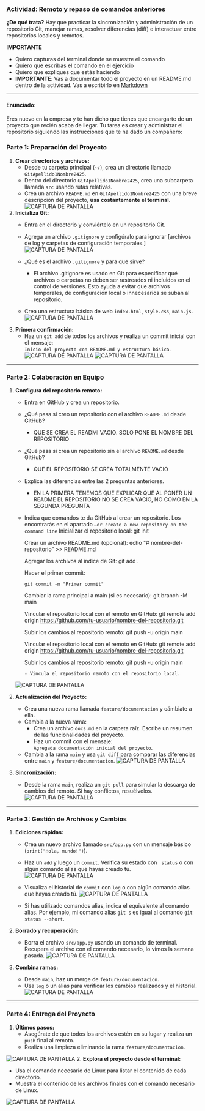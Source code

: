 ### **Actividad: Remoto y repaso de comandos anteriores**

**¿De qué trata?** 
Hay que practicar la sincronización y administración de un repositorio Git, manejar ramas, resolver diferencias (diff) e interactuar entre repositorios locales y remotos.

**IMPORTANTE**
- Quiero capturas del terminal donde se muestre el comando
- Quiero que escribas el comando en el ejercicio
- Quiero que expliques que estás haciendo
- **IMPORTANTE**: Vas a documentar todo el proyecto en un README.md dentro de la actividad. Vas a escribirlo en [Markdown](https://github.com/VelezBeatriz/ITB-M08-DAW1/blob/main/Markdown.md)
---

#### **Enunciado:**

Eres nuevo en la empresa y te han dicho que tienes que encargarte de un proyecto que recién acaba de llegar. 
Tu tarea es crear y administrar el repositorio siguiendo las instrucciones que te ha dado un compañero:

### **Parte 1: Preparación del Proyecto**
1. **Crear directorios y archivos:**  
   - Desde tu carpeta principal (`~/`), crea un directorio llamado `GitApellido1Nombre2425`.  
   - Dentro del directorio `GitApellido1Nombre2425`, crea una subcarpeta llamada `src` usando rutas relativas.
   - Crea un archivo `README.md` en `GitApellido1Nombre2425` con una breve descripción del proyecto, **usa costantemente el terminal**.
![CAPTURA DE PANTALLA](capturas/CAP1.png)
2. **Inicializa Git:**  
   - Entra en el directorio y conviértelo en un repositorio Git.
   - Agrega un archivo `.gitignore` y configúralo para ignorar [archivos de log y carpetas de configuración temporales.]
![CAPTURA DE PANTALLA](capturas/CAP2.png)
   - ¿Qué es el archivo `.gitignore` y para que sirve?
      - El archivo .gitignore es usado en Git para especificar qué archivos o carpetas no deben ser rastreados ni incluidos          en el control de versiones. Esto ayuda a evitar que archivos temporales, de configuración local o innecesarios se            suban al repositorio.
 
   - Crea una estructura básica de web `index.html`, `style.css`, `main.js`.
![CAPTURA DE PANTALLA](capturas/CAP3.png)
3. **Primera confirmación:**  
   - Haz un `git add` de todos los archivos y realiza un commit inicial con el mensaje:  
     `Inicio del proyecto con README.md y estructura básica`.
![CAPTURA DE PANTALLA](capturas/CAP4.png)
![CAPTURA DE PANTALLA](capturas/CAP5.png)
---

### **Parte 2: Colaboración en Equipo**
1. **Configura del repositorio remoto:**  
   - Entra en GitHub y crea un repositorio.
   - ¿Qué pasa si creo un repositorio con el archivo `README.md` desde GitHub?
      - QUE SE CREA EL READMI VACIO. SOLO PONE EL NOMBRE DEL REPOSITORIO 
   - ¿Qué pasa si crea un repositorio sin el archivo `README.md` desde GitHub?
      - QUE EL REPOSITORIO SE CREA TOTALMENTE VACIO 
   - Explica las diferencias entre las 2 preguntas anteriores.
      - EN LA PRIMERA TENEMOS QUE EXPLICAR QUE AL PONER UN README EL REPOSITORIO NO SE CREA VACIO, NO COMO EN LA SEGUNDA PREGUNTA   
   - Indica que comandos te da GitHub al crear un repositorio. Los encontrarás en el apartado `…or create a new repository on the command line`
      Inicializar el repositorio local:
         git init
      
      Crear un archivo README.md (opcional):
         echo "# nombre-del-repositorio" >> README.md
      
      Agregar los archivos al índice de Git:
         git add .
      
      Hacer el primer commit:
      
         git commit -m "Primer commit"
      
      Cambiar la rama principal a main (si es necesario):
         git branch -M main
      
      Vincular el repositorio local con el remoto en GitHub:
         git remote add origin https://github.com/tu-usuario/nombre-del-repositorio.git
      
      Subir los cambios al repositorio remoto:
         git push -u origin main

      Vincular el repositorio local con el remoto en GitHub:
         git remote add origin https://github.com/tu-usuario/nombre-del-repositorio.git
      
      
      Subir los cambios al repositorio remoto:
         git push -u origin main
  
     
         - Vincula el repositorio remoto con el repositorio local.
    ![CAPTURA DE PANTALLA](capturas/CAP6.png)

2. **Actualización del Proyecto:**
   - Crea una nueva rama llamada `feature/documentacion` y cámbiate a ella.
   - Cambia a la nueva rama:
     - Crea un archivo `docs.md` en la carpeta raíz. Escribe un resumen de las funcionalidades del proyecto.
     - Haz un commit con el mensaje:  
       `Agregada documentación inicial del proyecto`.
   - Cambia a la rama `main` y usa `git diff` para comparar las diferencias entre `main` y `feature/documentacion`.
![CAPTURA DE PANTALLA](capturas/CAP7.png)


3. **Sincronización:**  
   - Desde la rama `main`, realiza un `git pull` para simular la descarga de cambios del remoto. Si hay conflictos, resuélvelos.
![CAPTURA DE PANTALLA](capturas/CAP8.png)
---

### **Parte 3: Gestión de Archivos y Cambios**
1. **Ediciones rápidas:**  
   - Crea un nuevo archivo llamado `src/app.py` con un mensaje básico (`print("Hola, mundo!")`).
   - Haz un `add` y luego un `commit`. Verifica su estado con ` status` o con algún comando alias que hayas creado tú.
![CAPTURA DE PANTALLA](capturas/CAP9.png)
   - Visualiza el historial de `commit` con `log` o con algún comando alias que hayas creado tú.
   ![CAPTURA DE PANTALLA](capturas/CAP10.png)

   - Si has utilizado comandos alias, indica el equivalente al comando alias. Por ejemplo, mi comando alias `git s` es igual al comando `git status --short`.

2. **Borrado y recuperación:**  
   - Borra el archivo `src/app.py` usando un comando de terminal. Recupera el archivo con el comando necesario, lo vimos la semana pasada.
 ![CAPTURA DE PANTALLA](capturas/CAP11.png)

3. **Combina ramas:**  
   - Desde `main`, haz un merge de `feature/documentacion`.  
   - Usa `log` o un alias para verificar los cambios realizados y el historial.
 ![CAPTURA DE PANTALLA](capturas/CAP12.png)
---

### **Parte 4: Entrega del Proyecto**
1. **Últimos pasos:**  
   - Asegúrate de que todos los archivos estén en su lugar y realiza un `push` final al remoto.  
   - Realiza una limpieza eliminando la rama `feature/documentacion`.

 ![CAPTURA DE PANTALLA](capturas/CAP13.png)
2. **Explora el proyecto desde el terminal:**  
   - Usa el comando necesario de Linux para listar el contenido de cada directorio.  
   - Muestra el contenido de los archivos finales con el comando necesario de Linux.

![CAPTURA DE PANTALLA](capturas/CAP14.png)
